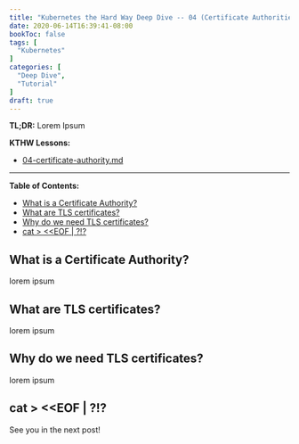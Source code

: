 ```yaml
---
title: "Kubernetes the Hard Way Deep Dive -- 04 (Certificate Authorities)"
date: 2020-06-14T16:39:41-08:00
bookToc: false
tags: [
  "Kubernetes"
]
categories: [
  "Deep Dive",
  "Tutorial"
]
draft: true
---
```


**TL;DR:** Lorem Ipsum

**KTHW Lessons:**
- [04-certificate-authority.md](https://github.com/kelseyhightower/kubernetes-the-hard-way/blob/master/docs/04-certificate-authority.md)

<!--more--> 

---
**Table of Contents:**
- [What is a Certificate Authority?](#what-is-a-certificate-authority)
- [What are TLS certificates?](#what-are-tls-certificates)
- [Why do we need TLS certificates?](#why-do-we-need-tls-certificates)
- [cat > <<EOF | ?!?](#cat--eof--)

## What is a Certificate Authority?

lorem ipsum

## What are TLS certificates?

lorem ipsum

## Why do we need TLS certificates?

lorem ipsum

## cat > <<EOF | ?!?


See you in the next post!
